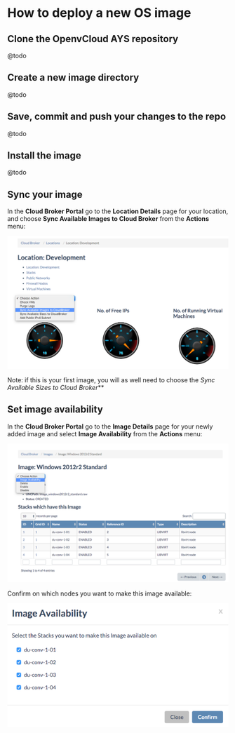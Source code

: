 # How to deploy a new OS image

## Clone the OpenvCloud AYS repository

@todo


## Create a new image directory

@todo


## Save, commit and push your changes to the repo

@todo


## Install the image

@todo


## Sync your image

In the **Cloud Broker Portal** go to the **Location Details** page for your location, and choose **Sync Available Images to Cloud Broker** from the **Actions** menu:

![](SyncAvailableImages.png)

Note: if this is your first image, you will as well need to choose the *Sync Available Sizes to Cloud Broker***


## Set image availability

In the **Cloud Broker Portal** go to the **Image Details** page for your newly added image and select **Image Availability** from the **Actions** menu:

![](ImageAvailability.png)

Confirm on which nodes you want to make this image available:

![](ImageAvailability2.png)
